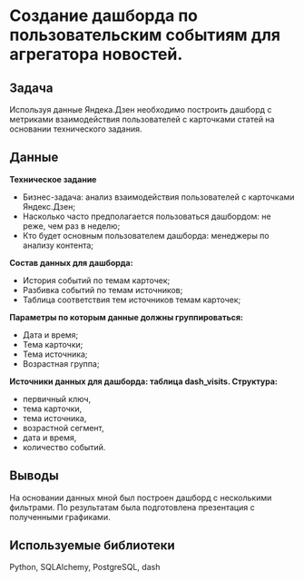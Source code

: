 # Создание дашборда по пользовательским событиям для агрегатора новостей.

## Задача
Используя данные Яндека.Дзен необходимо построить дашборд с метриками взаимодействия пользователей с карточками статей на основании технического задания.
## Данные
**Техническое задание**

- Бизнес-задача: анализ взаимодействия пользователей с карточками Яндекс.Дзен;
- Насколько часто предполагается пользоваться дашбордом: не реже, чем раз в неделю;
- Кто будет основным пользователем дашборда: менеджеры по анализу контента;

**Состав данных для дашборда:**
- История событий по темам карточек;
- Разбивка событий по темам источников;
- Таблица соответствия тем источников темам карточек;


**Параметры по которым данные должны группироваться:**
- Дата и время;
- Тема карточки;
- Тема источника;
- Возрастная группа;

**Источники данных для дашборда: таблица dash_visits. Структура:**
- первичный ключ,
- тема карточки,
- тема источника,
- возрастной сегмент,
- дата и время,
- количество событий.

## Выводы
На основании данных мной был построен дашборд с несколькими фильтрами. По результатам была подготовлена презентация с полученными графиками.
## Используемые библиотеки
Python, SQLAlchemy, PostgreSQL, dash
